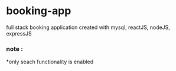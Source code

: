 # booking-app
full stack booking application created with mysql, reactJS, nodeJS, expressJS

### note :
*only seach functionality is enabled
